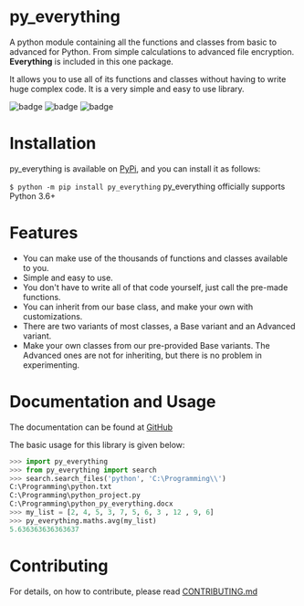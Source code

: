 # py_everything

A python module containing all the functions and classes from basic to advanced for Python. From simple calculations  to advanced file encryption. **Everything** is included in this one package.

It allows you to use all of its functions and classes without having to write huge complex code. It is a very simple and easy to use library. 

<img src="https://static.pepy.tech/personalized-badge/py-everything?period=month&units=international_system&left_color=blue&right_color=black&left_text=Downloads/Month" alt="badge">
<img src="https://static.pepy.tech/personalized-badge/py-everything?period=week&units=international_system&left_color=blue&right_color=black&left_text=Downloads/Week" alt="badge">
<img src="https://static.pepy.tech/personalized-badge/py-everything?period=total&units=international_system&left_color=blue&right_color=black&left_text=Total%20Downloads" alt="badge">

# Installation

py_everything is available on [PyPi](https://pypi.org/project/py-everything), and you can install it as follows:

`$ python -m pip install py_everything`
py_everything officially supports Python 3.6+

# Features

- You can make use of the thousands of functions and classes available to you.
- Simple and easy to use.
- You don't have to write all of that code yourself, just call the pre-made functions.
- You can inherit from our base class, and make your own with customizations.
- There are two variants of most classes, a Base variant and an Advanced variant.
- Make your own classes from our pre-provided Base variants. The Advanced ones are not for inheriting, but there is no problem in experimenting.

# Documentation and Usage

The documentation can be found at [GitHub](https://github.com/play4Tutorials/py_everything/tree/master/docs)


The basic usage for this library is given below:

```python
>>> import py_everything
>>> from py_everything import search
>>> search.search_files('python', 'C:\Programming\\')
C:\Programming\python.txt
C:\Programming\python_project.py
C:\Programming\python_py_everything.docx
>>> my_list = [2, 4, 5, 3, 7, 5, 6, 3 , 12 , 9, 6]
>>> py_everything.maths.avg(my_list)
5.636363636363637
```
# Contributing

For details, on how to contribute, please read [CONTRIBUTING.md](https://github.com/play4Tutorials/py_everything/tree/master/CONTRIBUTING.md)
